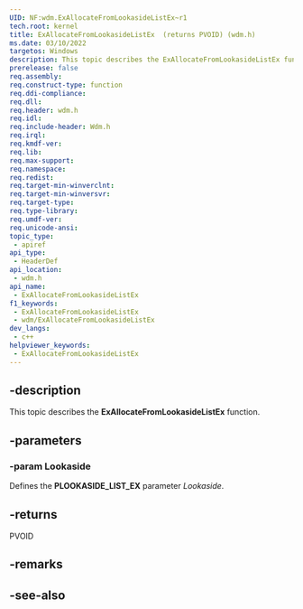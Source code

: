 ```yaml
---
UID: NF:wdm.ExAllocateFromLookasideListEx~r1
tech.root: kernel
title: ExAllocateFromLookasideListEx  (returns PVOID) (wdm.h)
ms.date: 03/10/2022
targetos: Windows
description: This topic describes the ExAllocateFromLookasideListEx function.
prerelease: false
req.assembly: 
req.construct-type: function
req.ddi-compliance: 
req.dll: 
req.header: wdm.h
req.idl: 
req.include-header: Wdm.h
req.irql: 
req.kmdf-ver: 
req.lib: 
req.max-support: 
req.namespace: 
req.redist: 
req.target-min-winverclnt: 
req.target-min-winversvr: 
req.target-type: 
req.type-library: 
req.umdf-ver: 
req.unicode-ansi: 
topic_type:
 - apiref
api_type:
 - HeaderDef
api_location:
 - wdm.h
api_name:
 - ExAllocateFromLookasideListEx
f1_keywords:
 - ExAllocateFromLookasideListEx
 - wdm/ExAllocateFromLookasideListEx
dev_langs:
 - c++
helpviewer_keywords:
 - ExAllocateFromLookasideListEx
---
```


## -description

This topic describes the **ExAllocateFromLookasideListEx** function.

## -parameters

### -param Lookaside

Defines the **PLOOKASIDE_LIST_EX** parameter *Lookaside*.

## -returns

PVOID

## -remarks

## -see-also
